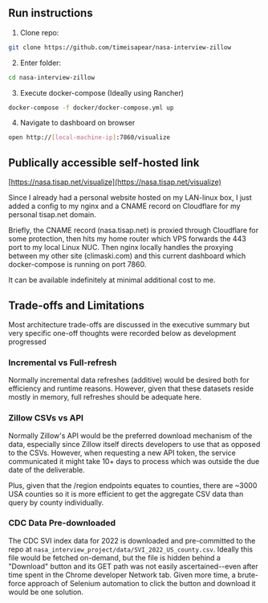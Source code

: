 ## Run instructions
1. Clone repo:
```sh
git clone https://github.com/timeisapear/nasa-interview-zillow
```

2. Enter folder:
```sh
cd nasa-interview-zillow
```

3. Execute docker-compose (Ideally using Rancher)
```sh
docker-compose -f docker/docker-compose.yml up
```

4. Navigate to dashboard on browser
```sh
open http://[local-machine-ip]:7860/visualize
```

## Publically accessible self-hosted link
[https://nasa.tisap.net/visualize](https://nasa.tisap.net/visualize)

Since I already had a personal website hosted on my LAN-linux box, I just added a 
config to my nginx and a CNAME record on Cloudflare for my personal tisap.net domain.

Briefly, the CNAME record (nasa.tisap.net) is proxied through Cloudflare for some protection, then hits my home router which VPS forwards the 443 port to my local Linux NUC. Then nginx locally handles the proxying between my other site (climaski.com) and this current dashboard which docker-compose is running on port 7860.

It can be available indefinitely at minimal additional cost to me.


## Trade-offs and Limitations
Most architecture trade-offs are discussed in the executive summary but very specific one-off thoughts were recorded below as development progressed

### Incremental vs Full-refresh
Normally incremental data refreshes (additive) would be desired both for efficiency and runtime reasons. However, given that these datasets reside mostly in memory, full refreshes should be adequate here.

### Zillow CSVs vs API
Normally Zillow's API would be the preferred download mechanism of the data, especially since Zillow itself directs developers to use that as opposed to the CSVs. However, when requesting a new API token, the service communicated it might take 10+ days to process which was outside the due date of the deliverable.

Plus, given that the /region endpoints equates to counties, there are ~3000 USA counties so it is more efficient to get the aggregate CSV data than query by county individually.

### CDC Data Pre-downloaded
The CDC SVI index data for 2022 is downloaded and pre-committed to the repo at `nasa_interview_project/data/SVI_2022_US_county.csv`. Ideally this file would be fetched on-demand, but the file is hidden behind a "Download" button and its GET path was not easily ascertained--even after time spent in the Chrome developer Network tab. Given more time, a brute-force approach of Selenium automation to click the button and download it would be one solution.
